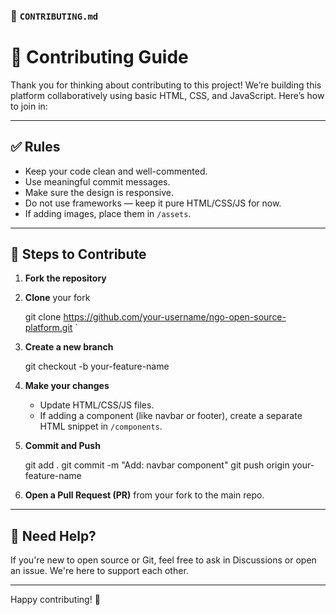 
### 🤝 `CONTRIBUTING.md`
 
# 🤝 Contributing Guide

Thank you for thinking about contributing to this project! We’re building this platform collaboratively using basic HTML, CSS, and JavaScript. Here’s how to join in:

---

## ✅ Rules

- Keep your code clean and well-commented.
- Use meaningful commit messages.
- Make sure the design is responsive.
- Do not use frameworks — keep it pure HTML/CSS/JS for now.
- If adding images, place them in `/assets`.

---

## 🚧 Steps to Contribute

1. **Fork the repository**
2. **Clone** your fork
  
   git clone https://github.com/your-username/ngo-open-source-platform.git
 `

3. **Create a new branch**

 
   git checkout -b your-feature-name
  
4. **Make your changes**

   * Update HTML/CSS/JS files.
   * If adding a component (like navbar or footer), create a separate HTML snippet in `/components`.
5. **Commit and Push**

  
   git add .
   git commit -m "Add: navbar component"
   git push origin your-feature-name
    
6. **Open a Pull Request (PR)** from your fork to the main repo.

---

## 🙋 Need Help?

If you're new to open source or Git, feel free to ask in Discussions or open an issue. We're here to support each other.

---

Happy contributing! 🌟
 
 